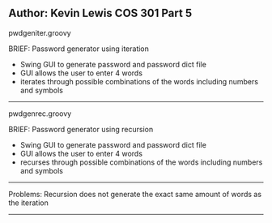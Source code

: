 Author: Kevin Lewis
COS 301 Part 5
------------------------------------------------------------
pwdgeniter.groovy

BRIEF: Password generator using iteration

- Swing GUI to generate password and password dict file
- GUI allows the user to enter 4 words
- iterates through possible combinations of the words
including numbers and symbols

------------------------------------------------------------
pwdgenrec.groovy

BRIEF: Password generator using recursion

- Swing GUI to generate password and password dict file
- GUI allows the user to enter 4 words
- recurses through possible combinations of the words
including numbers and symbols

------------------------------------------------------------

Problems: Recursion does not generate the exact same amount
of words as the iteration

------------------------------------------------------------
